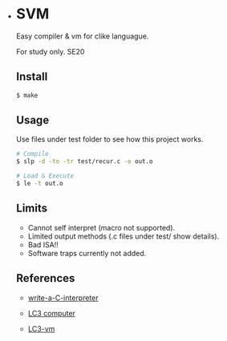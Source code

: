- # SVM

  Easy compiler & vm for clike languague.

  For study only. SE20

  ## Install

  ```sh
  $ make
  ```

  ## Usage

  Use files under test folder to see how this project works.

  ```sh
  # Compile
  $ slp -d -to -tr test/recur.c -o out.o
  
  # Load & Execute
  $ le -t out.o
  ```

  ## Limits

  - Cannot self interpret (macro not supported).
  - Limited output methods (.c files under test/ show details).
  - Bad ISA!!
  - Software traps currently not added.

  

  ## References

  - [write-a-C-interpreter](https://github.com/lotabout/write-a-C-interpreter)

  - [LC3 computer](https://en.wikipedia.org/wiki/Little_Computer_3)

  - [LC3-vm](https://github.com/justinmeiners/lc3-vm)

  

  
